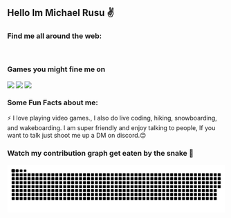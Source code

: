 ## Hello Im Michael Rusu ✌




### Find me all around the web:

<p align="left">
<a href="https://twitter.com/Tech_guyMike" target="blank"><img align="center" src="https://github.com/mishmanners/MishManners/blob/master/socials/twitter%20(2).png" alt="" height="30" /></a>
</p>


### Games you might fine me on
<a href="" target="blank"><img align="center" src="https://github.com/mishmanners/MishManners/blob/master/Game%20Icons/discord.png" height="30" /></a>
<a href=" " target="blank"><img align="center" src="C:\\Users\\Michael\\Downloads\\GitHub profile\\MishManners\\Game Icons\\discord.png" height="30" /></a> 
<a href="" target="blank"><img align="center" src="https://github.com/mishmanners/MishManners/blob/master/Game%20Icons/Steam.png" height="30" /></a>




### Some Fun Facts about me:
:zap: I love playing video games., I also do live coding, hiking, snowboarding, and wakeboarding. I am super friendly and enjoy talking to people, If you want to talk just shoot me up a DM on discord.😊



### Watch my contribution graph get eaten by the snake 🐍

<!-- platane/snk works, it just puts it on a new branch -->
![Michael Rusus snake gif](https://github.com/mishmanners/MishManners/blob/output/github-contribution-grid-snake.svg)
